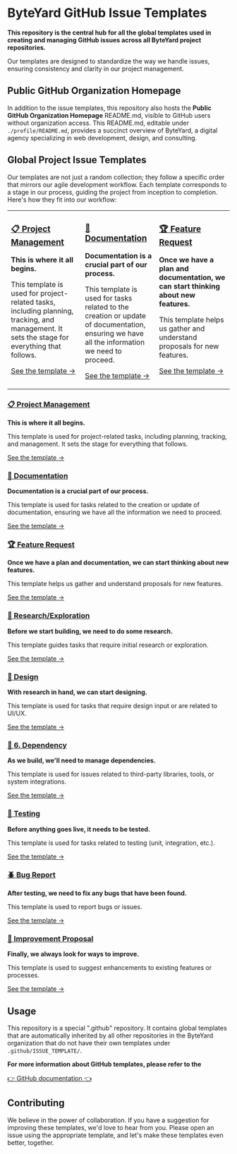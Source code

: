 # ByteYard GitHub Issue Templates

**This repository is the central hub for all the global templates used in creating and managing GitHub issues across all ByteYard project repositories.**

Our templates are designed to standardize the way we
handle issues, ensuring consistency and clarity in our
project management.

## Public GitHub Organization Homepage

In addition to the issue templates, this repository also
hosts the **Public GitHub Organization Homepage** README.md,
visible to GitHub users without organization access. This
README.md, editable under `./profile/README.md`, provides
a succinct overview of ByteYard, a digital agency
specializing in web development, design, and consulting.

## Global Project Issue Templates

Our templates are not just a random collection; they
follow a specific order that mirrors our agile development
workflow. Each template corresponds to a stage in our
process, guiding the project from inception to completion.
Here's how they fit into our workflow:

<table>
<tr>
<td valign="top" width="33%">

### [📋 Project Management](.github/ISSUE_TEMPLATE/01%20Project%20Management.yml)

**This is where it all begins.**

This template is used for project-related tasks, including planning, tracking, and management. It sets the stage for everything that follows.

[See the template →](.github/ISSUE_TEMPLATE/01%20Project%20Management.yml#L1-L7)

</td>
<td valign="top" width="33%">

### [📝 Documentation](.github/ISSUE_TEMPLATE/09%20Documentation.yml)

**Documentation is a crucial part of our process.**

This template is used for tasks related to the creation or update of documentation, ensuring we have all the information we need to proceed.

[See the template →](.github/ISSUE_TEMPLATE/09%20Documentation.yml#L1-L8)

</td>
<td valign="top" width="33%">

### [🏆 Feature Request](.github/ISSUE_TEMPLATE/03%20Feature%20Request.yml)

**Once we have a plan and documentation, we can start thinking about new features.**

This template helps us gather and understand proposals for new features.

[See the template →](.github/ISSUE_TEMPLATE/03%20Feature%20Request.yml#L1-L8)

</td>
</tr>
</table>



### [📋 Project Management](.github/ISSUE_TEMPLATE/01%20Project%20Management.yml)

**This is where it all begins.**

This template is used for project-related tasks, including planning, tracking, and
management. It sets the stage for everything that follows.

[See the template →](.github/ISSUE_TEMPLATE/01%20Project%20Management.yml#L1-L7)

### [📝 Documentation](.github/ISSUE_TEMPLATE/09%20Documentation.yml)

**Documentation is a crucial part of our process.**

This template is used for tasks related to the creation or
update of documentation, ensuring we have all the
information we need to proceed.

[See the template →](.github/ISSUE_TEMPLATE/09%20Documentation.yml#L1-L8)

### [🏆 Feature Request](.github/ISSUE_TEMPLATE/03%20Feature%20Request.yml)

**Once we have a plan and documentation, we can start thinking about new features.**

This template helps us gather and understand proposals for new features.

[See the template →](.github/ISSUE_TEMPLATE/03%20Feature%20Request.yml#L1-L8)

### [🔭 Research/Exploration](.github/ISSUE_TEMPLATE/05%20Research-Exploration.yml)

**Before we start building, we need to do some research.**

This template guides tasks that require initial research or exploration.

[See the template →](.github/ISSUE_TEMPLATE/05%20Research-Exploration.yml#L1-L20)

### [🌈 Design](.github/ISSUE_TEMPLATE/08%20Design.yml)

**With research in hand, we can start designing.**

This template is used for tasks that require design input or are related to UI/UX.

[See the template →](.github/ISSUE_TEMPLATE/08%20Design.yml#L1-L8)

### [💾 6. Dependency](.github/ISSUE_TEMPLATE/07%20Dependency.yml)

**As we build, we'll need to manage dependencies.**

This template is used for issues related to third-party libraries, tools, or system integrations.

[See the template →](.github/ISSUE_TEMPLATE/07%20Dependency.yml#L1-L8)

### [🤖 Testing](.github/ISSUE_TEMPLATE/06%20Testing.yml)

**Before anything goes live, it needs to be tested.**

This template is used for tasks related to testing (unit, integration, etc.).

[See the template →](.github/ISSUE_TEMPLATE/06%20Testing.yml#L1-L20)

### [🪲 Bug Report](.github/ISSUE_TEMPLATE/02%20Bug%20Report.yml)

**After testing, we need to fix any bugs that have been found.**

This template is used to report bugs or issues.

[See the template →](.github/ISSUE_TEMPLATE/02%20Bug%20Report.yml#L1-L6)

### [🌟 Improvement Proposal](.github/ISSUE_TEMPLATE/04%20Improvement%20Proposal.yml)

**Finally, we always look for ways to improve.**

This template is used to suggest enhancements to existing features or processes.

[See the template →](.github/ISSUE_TEMPLATE/04%20Improvement%20Proposal.yml#L1-L20)

## Usage

This repository is a special ".github" repository. It
contains global templates that are automatically inherited
by all other repositories in the ByteYard organization
that do not have their own templates under
`.github/ISSUE_TEMPLATE/`.

**For more information about GitHub templates, please refer
to the**

[👉 GitHub documentation 👈](https://docs.github.com/en/communities/using-templates-to-encourage-useful-issues-and-pull-requests/about-issue-and-pull-request-templates)

## Contributing

We believe in the power of collaboration. If you have a
suggestion for improving these templates, we'd love to
hear from you. Please open an issue using the appropriate
template, and let's make these templates even better,
together.
